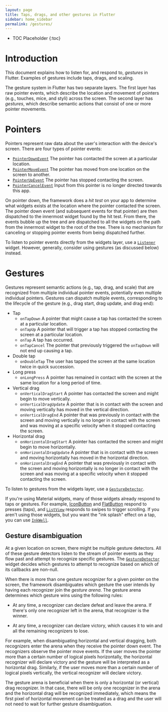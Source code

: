 ```yaml
---
layout: page
title: Taps, drags, and other gestures in Flutter
sidebar: home_sidebar
permalink: /gestures/
---
```


* TOC Placeholder
{:toc}

# Introduction

This document explains how to listen for, and respond to,
_gestures_ in Flutter. Examples of gestures include
taps, drags, and scaling.

The gesture system in Flutter has two separate layers.  The first layer has raw
pointer events, which describe the location and movement of pointers (e.g.,
touches, mice, and styli) across the screen. The second layer has _gestures_,
which describe semantic actions that consist of one or more pointer movements.

# Pointers

Pointers represent raw data about the user's interaction with the device's
screen.  There are four types of pointer events:

- [`PointerDownEvent`](https://docs.flutter.io/flutter/gestures/PointerDownEvent-class.html)
  The pointer has contacted the screen at a particular location.
- [`PointerMoveEvent`](https://docs.flutter.io/flutter/gestures/PointerMoveEvent-class.html)
  The pointer has moved from one location on the screen to another.
- [`PointerUpEvent`](https://docs.flutter.io/flutter/gestures/PointerUpEvent-class.html)
  The pointer has stopped contacting the screen.
- [`PointerCancelEvent`](https://docs.flutter.io/flutter/gestures/PointerCancelEvent-class.html)
  Input from this pointer is no longer directed towards this app.

On pointer down, the framework does a _hit test_ on your app to determine what
widgets exists at the location where the pointer contacted the screen. The
pointer down event (and subsequent events for that pointer) are then dispatched
to the innermost widget found by the hit test. From there, the events bubble up
the tree and are dispatched to all the widgets on the path from the innermost
widget to the root of the tree. There is no mechanism for canceling or stopping
pointer events from being dispatched further.

To listen to pointer events directly from the widgets layer, use a
[`Listener`](https://docs.flutter.io/flutter/widgets/Listener-class.html)
widget. However, generally, consider using gestures (as discussed
below) instead.

# Gestures

Gestures represent semantic actions (e.g., tap, drag, and scale) that are
recognized from multiple individual pointer events, potentially even multiple
individual pointers. Gestures can dispatch multiple events, corresponding to the
lifecycle of the gesture (e.g., drag start, drag update, and drag end):

- Tap
  - `onTapDown` A pointer that might cause a tap has contacted the screen at a
    particular location.
  - `onTapUp` A pointer that will trigger a tap has stopped contacting the screen
    at a particular location.
  - `onTap` A tap has occurred.
  - `onTapCancel` The pointer that previously triggered the `onTapDown` will not
    end up causing a tap.
- Double tap
  - `onDoubleTap` The user has tapped the screen at the same location twice in
    quick succession.
- Long press
  - `onLongPress` A pointer has remained in contact with the screen at the same
    location for a long period of time.
- Vertical drag
  - `onVerticalDragStart` A pointer has contacted the screen and might begin to
    move vertically.
  - `onVerticalDragUpdate` A pointer that is in contact with the screen and
    moving vertically has moved in the vertical direction.
  - `onVerticalDragEnd` A pointer that was previously in contact with the screen
    and moving vertically is no longer in contact with the screen and was moving
    at a specific velocity when it stopped contacting the screen.
- Horizontal drag
  - `onHorizontalDragStart` A pointer has contacted the screen and might begin to
    move horizontally.
  - `onHorizontalDragUpdate` A pointer that is in contact with the screen and
    moving horizontally has moved in the horizontal direction.
  - `onHorizontalDragEnd` A pointer that was previously in contact with the
    screen and moving horizontally is no longer in contact with the screen and
    was moving at a specific velocity when it stopped contacting the screen.

To listen to gestures from the widgets layer, use a
[`GestureDetector`](https://docs.flutter.io/flutter/widgets/GestureDetector-class.html).

If you're using Material widgets, many of those widgets already respond
to taps or gestures.
For example,
[IconButton](https://docs.flutter.io/flutter/material/IconButton-class.html) and
[FlatButton](https://docs.flutter.io/flutter/material/FlatButton-class.html)
respond to presses (taps), and
[`ListView`](https://docs.flutter.io/flutter/widgets/ListView-class.html)
responds to swipes to trigger scrolling.
If you aren't using those widgets, but you want the "ink splash" effect on a tap,
you can use
[`InkWell`](https://docs.flutter.io/flutter/material/InkWell-class.html).

## Gesture disambiguation

At a given location on screen, there might be multiple gesture detectors. All
of these gesture detectors listen to the stream of pointer events as they flow
past and attempt to recognize specific gestures. The
[`GestureDetector`](https://docs.flutter.io/flutter/widgets/GestureDetector-class.html)
widget decides which gestures to attempt to recognize based on which of its
callbacks are non-null.

When there is more than one gesture recognizer for a given pointer on the
screen, the framework disambiguates which gesture the user intends by having
each recognizer join the _gesture arena_. The gesture arena determines which
gesture wins using the following rules:

- At any time, a recognizer can declare defeat and leave the arena.  If there's
  only one recognizer left in the arena, that recognizer is the winner.

- At any time, a recognizer can declare victory, which causes it to win and all
  the remaining recognizers to lose.

For example, when disambiguating horizontal and vertical dragging, both
recognizers enter the arena when they receive the pointer down event.  The
recognizers observe the pointer move events.  If the user moves the pointer more
than a certain number of logical pixels horizontally, the horizontal recognizer
will declare victory and the gesture will be interpreted as a horizontal drag.
Similarly, if the user moves more than a certain number of logical pixels
vertically, the vertical recognizer will declare victory.

The gesture arena is beneficial when there is only a horizontal (or vertical)
drag recognizer.  In that case, there will be only one recognizer in the arena
and the horizontal drag will be recognized immediately, which means the first
pixel of horizontal movement can be treated as a drag and the user will not need
to wait for further gesture disambiguation.

